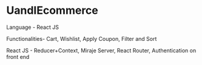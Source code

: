 # UandIEcommerce

Language - React JS

Functionalities- Cart, Wishlist, Apply Coupon, Filter and Sort

React JS - Reducer+Context, Miraje Server, React Router, Authentication on front end
